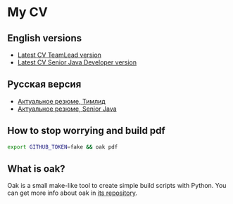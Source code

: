 # My CV

## English versions
- [Latest CV TeamLead version](https://github.com/kirillsulim/cv/releases/latest/download/kirill-sulim-team-lead-cv.pdf)
- [Latest CV Senior Java Developer version](https://github.com/kirillsulim/cv/releases/latest/download/kirill-sulim-senior-java-developer-cv.pdf)

## Русская версия
- [Актуальное резюме, Тимлид](https://github.com/kirillsulim/cv/releases/latest/download/kirill-sulim-rukovoditel-gruppy-reziume.pdf)
- [Актуальное резюме, Senior Java](https://github.com/kirillsulim/cv/releases/latest/download/kirill-sulim-starshii-java-razrabotchik-reziume.pdf)


## How to stop worrying and build pdf

```sh
export GITHUB_TOKEN=fake && oak pdf
```


## What is oak?

Oak is a small make-like tool to create simple build scripts with Python.
You can get more info about oak in [its repository](https://github.com/kirillsulim/oak-build).
